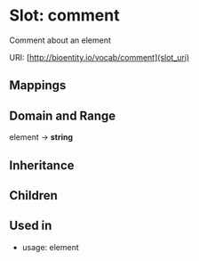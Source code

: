 # Slot: comment


Comment about an element

URI: [http://bioentity.io/vocab/comment](slot_uri)
## Mappings

## Domain and Range

element -> **string**
## Inheritance

## Children

## Used in

 *  usage: element
